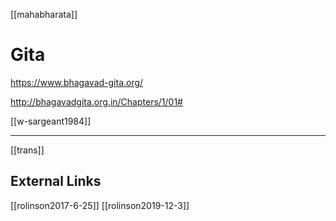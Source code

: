 [[mahabharata]]

# Gita

https://www.bhagavad-gita.org/

http://bhagavadgita.org.in/Chapters/1/01#


[[w-sargeant1984]]

---
[[trans]]

## External Links
[[rolinson2017-6-25]]
[[rolinson2019-12-3]]